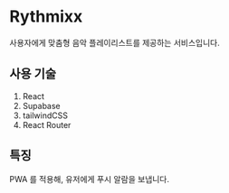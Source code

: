 # Rythmixx

사용자에게 맞춤형 음악 플레이리스트를 제공하는 서비스입니다.

## 사용 기술

1. React
2. Supabase
3. tailwindCSS
4. React Router

## 특징

PWA 를 적용해, 유저에게 푸시 알람을 보냅니다.
